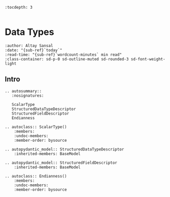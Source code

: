 ```{eval-rst}
:tocdepth: 3
```

```{currentModule} segy.schema.data_type

```

# Data Types

```{article-info}
:author: Altay Sansal
:date: "{sub-ref}`today`"
:read-time: "{sub-ref}`wordcount-minutes` min read"
:class-container: sd-p-0 sd-outline-muted sd-rounded-3 sd-font-weight-light
```

## Intro

```{eval-rst}
.. autosummary::
   :nosignatures:

   ScalarType
   StructuredDataTypeDescriptor
   StructuredFieldDescriptor
   Endianness
```

```{eval-rst}
.. autoclass:: ScalarType()
    :members:
    :undoc-members:
    :member-order: bysource
```

```{eval-rst}
.. autopydantic_model:: StructuredDataTypeDescriptor
    :inherited-members: BaseModel
```

```{eval-rst}
.. autopydantic_model:: StructuredFieldDescriptor
    :inherited-members: BaseModel

```

```{eval-rst}
.. autoclass:: Endianness()
    :members:
    :undoc-members:
    :member-order: bysource
```
